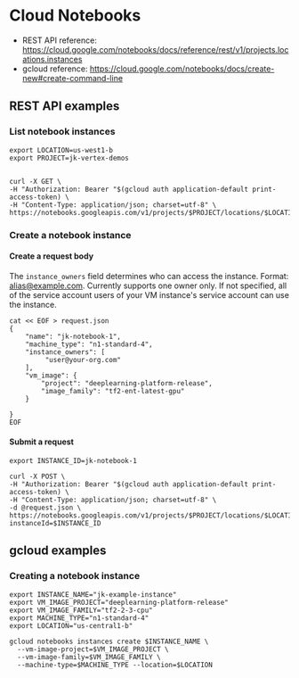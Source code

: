 
# Cloud Notebooks

- REST API reference: https://cloud.google.com/notebooks/docs/reference/rest/v1/projects.locations.instances
- gcloud reference: https://cloud.google.com/notebooks/docs/create-new#create-command-line

## REST API examples

### List notebook instances

```
export LOCATION=us-west1-b
export PROJECT=jk-vertex-demos


curl -X GET \
-H "Authorization: Bearer "$(gcloud auth application-default print-access-token) \
-H "Content-Type: application/json; charset=utf-8" \
https://notebooks.googleapis.com/v1/projects/$PROJECT/locations/$LOCATION/instances

```

### Create a notebook instance 

#### Create a request body

The `instance_owners` field determines who can access the instance. Format: alias@example.com. Currently supports one owner only. If not specified, all of the service account users of your VM instance's service account can use the instance. 

```
cat << EOF > request.json
{
    "name": "jk-notebook-1",
    "machine_type": "n1-standard-4",
    "instance_owners": [
         "user@your-org.com"
    ],
    "vm_image": {
        "project": "deeplearning-platform-release",
        "image_family": "tf2-ent-latest-gpu"
    }

}
EOF
```

#### Submit a request

```
export INSTANCE_ID=jk-notebook-1

curl -X POST \
-H "Authorization: Bearer "$(gcloud auth application-default print-access-token) \
-H "Content-Type: application/json; charset=utf-8" \
-d @request.json \
https://notebooks.googleapis.com/v1/projects/$PROJECT/locations/$LOCATION/instances?instanceId=$INSTANCE_ID

```
## gcloud examples

### Creating a notebook instance 

```
export INSTANCE_NAME="jk-example-instance"
export VM_IMAGE_PROJECT="deeplearning-platform-release"
export VM_IMAGE_FAMILY="tf2-2-3-cpu"
export MACHINE_TYPE="n1-standard-4"
export LOCATION="us-central1-b"

gcloud notebooks instances create $INSTANCE_NAME \
  --vm-image-project=$VM_IMAGE_PROJECT \
  --vm-image-family=$VM_IMAGE_FAMILY \
  --machine-type=$MACHINE_TYPE --location=$LOCATION
```
